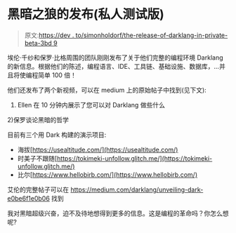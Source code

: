 # 黑暗之狼的发布(私人测试版)

> 原文:[https://dev . to/simonholdorf/the-release-of-darklang-in-private-beta-3bd 9](https://dev.to/simonholdorf/the-release-of-darklang-in-private-beta-3bd9)

埃伦·千纱和保罗·比格周围的团队刚刚发布了关于他们完整的编程环境 Darklang 的新信息。根据他们的陈述，编程语言、IDE、工具链、基础设施、数据库，...并且将使编程简单 100 倍！

他们还发布了两个新视频，可以在 medium 上的原始帖子中找到(见下文):

1) Ellen 在 10 分钟内展示了您可以对 Darklang 做些什么

2)保罗谈论黑暗的哲学

目前有三个用 Dark 构建的演示项目:

*   海拔[https://usealtitude.com/](https://usealtitude.com/)
*   时美子不跟随[https://tokimeki-unfollow.glitch.me/](https://tokimeki-unfollow.glitch.me/)
*   比尔[https://www.hellobirb.com/](https://www.hellobirb.com/)

艾伦的完整帖子可以在 https://medium.com/darklang/unveiling-dark-e0be6f1e0b06 找到

我对黑暗超级兴奋，迫不及待地想得到更多的信息。这是编程的革命吗？你怎么想呢?